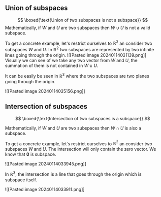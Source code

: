 ## Union of subspaces

$$
\boxed{\text{Union of two subspaces is not a subspace}}
$$
Mathematically, if $W$ and $U$ are two subspaces then $W \cup U$ is not a valid subspace.

To get a concrete example, let's restrict ourselves to $\mathbb{R}^2$ an consider two subspaces $W$ and $U$. In $\mathbb{R}^2$ two subspaces are represented by two infinite lines going through the origin. 
 ![[Pasted image 20240114031139.png]]
Visually we can see of we take any two vector from $W$ and $U$, the summation of them is not contained in $W \cup U$.

It can be easily be seen in $\mathbb{R}^3$  where the two subspaces are two planes going through the origin.

![[Pasted image 20240114035156.png]]

## Intersection of subspaces

$$
\boxed{\text{Intersection of two subspaces is a subspace}}
$$

Mathematically, if $W$ and $U$ are two subspaces then $W \cap U$ is also a subspace.

To get a concrete example, let's restrict ourselves to $\mathbb{R}^2$ an consider two subspaces $W$ and $U$. The intersection will only contain the zero vector. We know that $\mathbf{0}$ is subspace.

![[Pasted image 20240114033945.png]]

In $\mathbb{R}^3$, the intersection is a line that goes through the origin which is subspace itself.

![[Pasted image 20240114033911.png]]